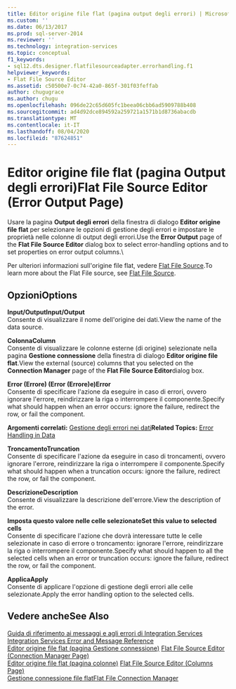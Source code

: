 ```yaml
---
title: Editor origine file flat (pagina output degli errori) | Microsoft Docs
ms.custom: ''
ms.date: 06/13/2017
ms.prod: sql-server-2014
ms.reviewer: ''
ms.technology: integration-services
ms.topic: conceptual
f1_keywords:
- sql12.dts.designer.flatfilesourceadapter.errorhandling.f1
helpviewer_keywords:
- Flat File Source Editor
ms.assetid: c50500e7-0c74-42a0-865f-301f03feffab
author: chugugrace
ms.author: chugu
ms.openlocfilehash: 096de22c65d605fc1beea06cbb6ad5909788b408
ms.sourcegitcommit: ad4d92dce894592a259721a1571b1d8736abacdb
ms.translationtype: MT
ms.contentlocale: it-IT
ms.lasthandoff: 08/04/2020
ms.locfileid: "87624851"
---
```

# <a name="flat-file-source-editor-error-output-page"></a><span data-ttu-id="21aa9-102">Editor origine file flat (pagina Output degli errori)</span><span class="sxs-lookup"><span data-stu-id="21aa9-102">Flat File Source Editor (Error Output Page)</span></span>
  <span data-ttu-id="21aa9-103">Usare la pagina **Output degli errori** della finestra di dialogo **Editor origine file flat** per selezionare le opzioni di gestione degli errori e impostare le proprietà nelle colonne di output degli errori.</span><span class="sxs-lookup"><span data-stu-id="21aa9-103">Use the **Error Output** page of the **Flat File Source Editor** dialog box to select error-handling options and to set properties on error output columns.</span></span>\  
  
 <span data-ttu-id="21aa9-104">Per ulteriori informazioni sull'origine file flat, vedere [Flat File Source](data-flow/flat-file-source.md).</span><span class="sxs-lookup"><span data-stu-id="21aa9-104">To learn more about the Flat File source, see [Flat File Source](data-flow/flat-file-source.md).</span></span>  
  
## <a name="options"></a><span data-ttu-id="21aa9-105">Opzioni</span><span class="sxs-lookup"><span data-stu-id="21aa9-105">Options</span></span>  
 <span data-ttu-id="21aa9-106">**Input/Output**</span><span class="sxs-lookup"><span data-stu-id="21aa9-106">**Input/Output**</span></span>  
 <span data-ttu-id="21aa9-107">Consente di visualizzare il nome dell'origine dei dati.</span><span class="sxs-lookup"><span data-stu-id="21aa9-107">View the name of the data source.</span></span>  
  
 <span data-ttu-id="21aa9-108">**Colonna**</span><span class="sxs-lookup"><span data-stu-id="21aa9-108">**Column**</span></span>  
 <span data-ttu-id="21aa9-109">Consente di visualizzare le colonne esterne (di origine) selezionate nella pagina **Gestione connessione** della finestra di dialogo **Editor origine file flat**.</span><span class="sxs-lookup"><span data-stu-id="21aa9-109">View the external (source) columns that you selected on the **Connection Manager** page of the **Flat File Source Editor**dialog box.</span></span>  
  
 <span data-ttu-id="21aa9-110">**Error (Errore) (Error (Errore)e)**</span><span class="sxs-lookup"><span data-stu-id="21aa9-110">**Error**</span></span>  
 <span data-ttu-id="21aa9-111">Consente di specificare l'azione da eseguire in caso di errori, ovvero ignorare l'errore, reindirizzare la riga o interrompere il componente.</span><span class="sxs-lookup"><span data-stu-id="21aa9-111">Specify what should happen when an error occurs: ignore the failure, redirect the row, or fail the component.</span></span>  
  
 <span data-ttu-id="21aa9-112">**Argomenti correlati:** [Gestione degli errori nei dati](data-flow/error-handling-in-data.md)</span><span class="sxs-lookup"><span data-stu-id="21aa9-112">**Related Topics:** [Error Handling in Data](data-flow/error-handling-in-data.md)</span></span>  
  
 <span data-ttu-id="21aa9-113">**Troncamento**</span><span class="sxs-lookup"><span data-stu-id="21aa9-113">**Truncation**</span></span>  
 <span data-ttu-id="21aa9-114">Consente di specificare l'azione da eseguire in caso di troncamenti, ovvero ignorare l'errore, reindirizzare la riga o interrompere il componente.</span><span class="sxs-lookup"><span data-stu-id="21aa9-114">Specify what should happen when a truncation occurs: ignore the failure, redirect the row, or fail the component.</span></span>  
  
 <span data-ttu-id="21aa9-115">**Descrizione**</span><span class="sxs-lookup"><span data-stu-id="21aa9-115">**Description**</span></span>  
 <span data-ttu-id="21aa9-116">Consente di visualizzare la descrizione dell'errore.</span><span class="sxs-lookup"><span data-stu-id="21aa9-116">View the description of the error.</span></span>  
  
 <span data-ttu-id="21aa9-117">**Imposta questo valore nelle celle selezionate**</span><span class="sxs-lookup"><span data-stu-id="21aa9-117">**Set this value to selected cells**</span></span>  
 <span data-ttu-id="21aa9-118">Consente di specificare l'azione che dovrà interessare tutte le celle selezionate in caso di errore o troncamento: ignorare l'errore, reindirizzare la riga o interrompere il componente.</span><span class="sxs-lookup"><span data-stu-id="21aa9-118">Specify what should happen to all the selected cells when an error or truncation occurs: ignore the failure, redirect the row, or fail the component.</span></span>  
  
 <span data-ttu-id="21aa9-119">**Applica**</span><span class="sxs-lookup"><span data-stu-id="21aa9-119">**Apply**</span></span>  
 <span data-ttu-id="21aa9-120">Consente di applicare l'opzione di gestione degli errori alle celle selezionate.</span><span class="sxs-lookup"><span data-stu-id="21aa9-120">Apply the error handling option to the selected cells.</span></span>  
  
## <a name="see-also"></a><span data-ttu-id="21aa9-121">Vedere anche</span><span class="sxs-lookup"><span data-stu-id="21aa9-121">See Also</span></span>  
 <span data-ttu-id="21aa9-122">[Guida di riferimento ai messaggi e agli errori di Integration Services](../../2014/integration-services/integration-services-error-and-message-reference.md) </span><span class="sxs-lookup"><span data-stu-id="21aa9-122">[Integration Services Error and Message Reference](../../2014/integration-services/integration-services-error-and-message-reference.md) </span></span>  
 <span data-ttu-id="21aa9-123">[Editor origine file flat &#40;pagina Gestione connessione&#41;](../../2014/integration-services/flat-file-source-editor-connection-manager-page.md) </span><span class="sxs-lookup"><span data-stu-id="21aa9-123">[Flat File Source Editor &#40;Connection Manager Page&#41;](../../2014/integration-services/flat-file-source-editor-connection-manager-page.md) </span></span>  
 <span data-ttu-id="21aa9-124">[Editor origine file flat &#40;pagina colonne&#41;](../../2014/integration-services/flat-file-source-editor-columns-page.md) </span><span class="sxs-lookup"><span data-stu-id="21aa9-124">[Flat File Source Editor &#40;Columns Page&#41;](../../2014/integration-services/flat-file-source-editor-columns-page.md) </span></span>  
 [<span data-ttu-id="21aa9-125">Gestione connessione file flat</span><span class="sxs-lookup"><span data-stu-id="21aa9-125">Flat File Connection Manager</span></span>](connection-manager/file-connection-manager.md)  
  
  
